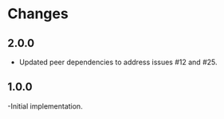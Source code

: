 # Changes

## 2.0.0

- Updated peer dependencies to address issues #12 and #25.

## 1.0.0

-Initial implementation.
